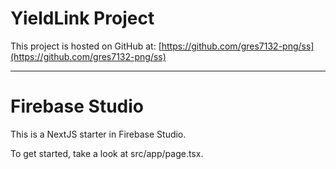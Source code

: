 # YieldLink Project

This project is hosted on GitHub at:
[https://github.com/gres7132-png/ss](https://github.com/gres7132-png/ss)

---

# Firebase Studio

This is a NextJS starter in Firebase Studio.

To get started, take a look at src/app/page.tsx.
